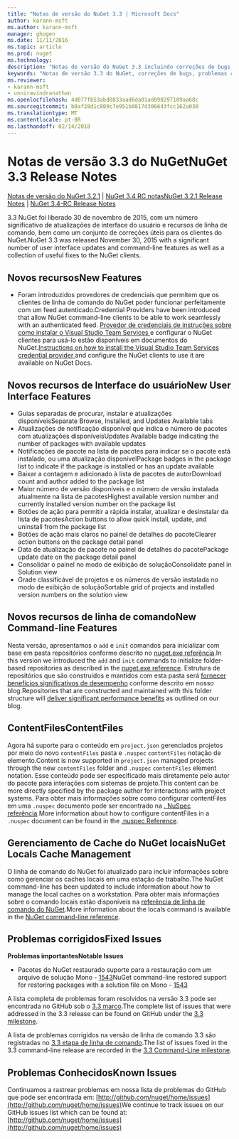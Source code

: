 ```yaml
---
title: "Notas de versão do NuGet 3.3 | Microsoft Docs"
author: karann-msft
ms.author: karann-msft
manager: ghogen
ms.date: 11/11/2016
ms.topic: article
ms.prod: nuget
ms.technology: 
description: "Notas de versão do NuGet 3.3 incluindo correções de bugs, problemas conhecidos, recursos adicionados e DCRs."
keywords: "Notas de versão 3.3 do NuGet, correções de bugs, problemas conhecidos, adicionaram recursos, DCRs"
ms.reviewer:
- karann-msft
- unniravindranathan
ms.openlocfilehash: 4d077fb53abd8033aad6da01ad090297109aa68c
ms.sourcegitcommit: b0af28d1c809c7e951b0817d306643fcc162a030
ms.translationtype: MT
ms.contentlocale: pt-BR
ms.lasthandoff: 02/14/2018
---
```

# <a name="nuget-33-release-notes"></a><span data-ttu-id="19cbf-104">Notas de versão 3.3 do NuGet</span><span class="sxs-lookup"><span data-stu-id="19cbf-104">NuGet 3.3 Release Notes</span></span>

<span data-ttu-id="19cbf-105">[Notas de versão do NuGet 3.2.1](../release-notes/nuget-3.2.1.md) | [NuGet 3.4 RC notas](../release-notes/nuget-3.4-RC.md)</span><span class="sxs-lookup"><span data-stu-id="19cbf-105">[NuGet 3.2.1 Release Notes](../release-notes/nuget-3.2.1.md) | [NuGet 3.4-RC Release Notes](../release-notes/nuget-3.4-RC.md)</span></span>

<span data-ttu-id="19cbf-106">3.3 NuGet foi liberado 30 de novembro de 2015, com um número significativo de atualizações de interface do usuário e recursos de linha de comando, bem como um conjunto de correções úteis para os clientes do NuGet.</span><span class="sxs-lookup"><span data-stu-id="19cbf-106">NuGet 3.3 was released November 30, 2015 with a significant number of user interface updates and command-line features as well as a collection of useful fixes to the NuGet clients.</span></span>

## <a name="new-features"></a><span data-ttu-id="19cbf-107">Novos recursos</span><span class="sxs-lookup"><span data-stu-id="19cbf-107">New Features</span></span>

* <span data-ttu-id="19cbf-108">Foram introduzidos provedores de credenciais que permitem que os clientes de linha de comando do NuGet poder funcionar perfeitamente com um feed autenticado.</span><span class="sxs-lookup"><span data-stu-id="19cbf-108">Credential Providers have been introduced that allow NuGet command-line clients to be able to work seamlessly with an authenticated feed.</span></span> <span data-ttu-id="19cbf-109">[Provedor de credenciais de instruções sobre como instalar o Visual Studio Team Services ](../api/nuget-exe-credential-providers.md) e configurar o NuGet clientes para usá-lo estão disponíveis em documentos do NuGet.</span><span class="sxs-lookup"><span data-stu-id="19cbf-109">[Instructions on how to install the Visual Studio Team Services credential provider ](../api/nuget-exe-credential-providers.md) and configure the NuGet clients to use it are available on NuGet Docs.</span></span>

## <a name="new-user-interface-features"></a><span data-ttu-id="19cbf-110">Novos recursos de Interface do usuário</span><span class="sxs-lookup"><span data-stu-id="19cbf-110">New User Interface Features</span></span>

* <span data-ttu-id="19cbf-111">Guias separadas de procurar, instalar e atualizações disponíveis</span><span class="sxs-lookup"><span data-stu-id="19cbf-111">Separate Browse, Installed, and Updates Available tabs</span></span>
* <span data-ttu-id="19cbf-112">Atualizações de notificação disponível que indica o número de pacotes com atualizações disponíveis</span><span class="sxs-lookup"><span data-stu-id="19cbf-112">Updates Available badge indicating the number of packages with available updates</span></span>
* <span data-ttu-id="19cbf-113">Notificações de pacote na lista de pacotes para indicar se o pacote está instalado, ou uma atualização disponível</span><span class="sxs-lookup"><span data-stu-id="19cbf-113">Package badges in the package list to indicate if the package is installed or has an update available</span></span>
* <span data-ttu-id="19cbf-114">Baixar a contagem e adicionado à lista de pacotes de autor</span><span class="sxs-lookup"><span data-stu-id="19cbf-114">Download count and author added to the package list</span></span>
* <span data-ttu-id="19cbf-115">Maior número de versão disponíveis e o número de versão instalada atualmente na lista de pacotes</span><span class="sxs-lookup"><span data-stu-id="19cbf-115">Highest available version number and currently installed version number on the package list</span></span>
* <span data-ttu-id="19cbf-116">Botões de ação para permitir a rápida instalar, atualizar e desinstalar da lista de pacotes</span><span class="sxs-lookup"><span data-stu-id="19cbf-116">Action buttons to allow quick install, update, and uninstall from the package list</span></span>
* <span data-ttu-id="19cbf-117">Botões de ação mais claros no painel de detalhes do pacote</span><span class="sxs-lookup"><span data-stu-id="19cbf-117">Clearer action buttons on the package detail panel</span></span>
* <span data-ttu-id="19cbf-118">Data de atualização de pacote no painel de detalhes do pacote</span><span class="sxs-lookup"><span data-stu-id="19cbf-118">Package update date on the package detail panel</span></span>
* <span data-ttu-id="19cbf-119">Consolidar o painel no modo de exibição de solução</span><span class="sxs-lookup"><span data-stu-id="19cbf-119">Consolidate panel in Solution view</span></span>
* <span data-ttu-id="19cbf-120">Grade classificável de projetos e os números de versão instalada no modo de exibição de solução</span><span class="sxs-lookup"><span data-stu-id="19cbf-120">Sortable grid of projects and installed version numbers on the solution view</span></span>

## <a name="new-command-line-features"></a><span data-ttu-id="19cbf-121">Novos recursos de linha de comando</span><span class="sxs-lookup"><span data-stu-id="19cbf-121">New Command-line Features</span></span>

<span data-ttu-id="19cbf-122">Nesta versão, apresentamos o `add` e `init` comandos para inicializar com base em pasta repositórios conforme descrito no [nuget.exe referência](../tools/nuget-exe-cli-reference.md).</span><span class="sxs-lookup"><span data-stu-id="19cbf-122">In this version we introduced the `add` and `init` commands to initialize folder-based repositories as described in the [nuget.exe reference](../tools/nuget-exe-cli-reference.md).</span></span> <span data-ttu-id="19cbf-123">Estrutura de repositórios que são construídos e mantidos com esta pasta será [fornecer benefícios significativos de desempenho](http://blog.nuget.org/20150922/Accelerate-Package-Source.html) conforme descrito em nosso blog.</span><span class="sxs-lookup"><span data-stu-id="19cbf-123">Repositories that are constructed and maintained with this folder structure will [deliver significant performance benefits](http://blog.nuget.org/20150922/Accelerate-Package-Source.html) as outlined on our blog.</span></span>

## <a name="contentfiles"></a><span data-ttu-id="19cbf-124">ContentFiles</span><span class="sxs-lookup"><span data-stu-id="19cbf-124">ContentFiles</span></span>

<span data-ttu-id="19cbf-125">Agora há suporte para o conteúdo em `project.json` gerenciados projetos por meio do novo `contentFiles` pasta e `.nuspec` `contentFiles` notação de elemento.</span><span class="sxs-lookup"><span data-stu-id="19cbf-125">Content is now supported in `project.json` managed projects through the new `contentFiles` folder and `.nuspec` `contentFiles` element notation.</span></span>  <span data-ttu-id="19cbf-126">Esse conteúdo pode ser especificado mais diretamente pelo autor do pacote para interações com sistemas de projeto.</span><span class="sxs-lookup"><span data-stu-id="19cbf-126">This content can be more directly specified by the package author for interactions with project systems.</span></span>  <span data-ttu-id="19cbf-127">Para obter mais informações sobre como configurar contentFiles em uma `.nuspec` documento pode ser encontrado na [. NuSpec referência](../reference/nuspec.md).</span><span class="sxs-lookup"><span data-stu-id="19cbf-127">More information about how to configure contentFiles in a `.nuspec` document can be found in the [.nuspec Reference](../reference/nuspec.md).</span></span>

## <a name="nuget-locals-cache-management"></a><span data-ttu-id="19cbf-128">Gerenciamento de Cache do NuGet locais</span><span class="sxs-lookup"><span data-stu-id="19cbf-128">NuGet Locals Cache Management</span></span>

<span data-ttu-id="19cbf-129">O linha de comando do NuGet foi atualizado para incluir informações sobre como gerenciar os caches locais em uma estação de trabalho.</span><span class="sxs-lookup"><span data-stu-id="19cbf-129">The NuGet command-line has been updated to include information about how to manage the local caches on a workstation.</span></span>  <span data-ttu-id="19cbf-130">Para obter mais informações sobre o comando locais estão disponíveis na [referência de linha de comando do NuGet](../tools/cli-ref-locals.md).</span><span class="sxs-lookup"><span data-stu-id="19cbf-130">More information about the locals command is available in the [NuGet command-line reference](../tools/cli-ref-locals.md).</span></span>

## <a name="fixed-issues"></a><span data-ttu-id="19cbf-131">Problemas corrigidos</span><span class="sxs-lookup"><span data-stu-id="19cbf-131">Fixed Issues</span></span>

<span data-ttu-id="19cbf-132">**Problemas importantes**</span><span class="sxs-lookup"><span data-stu-id="19cbf-132">**Notable Issues**</span></span>

* <span data-ttu-id="19cbf-133">Pacotes do NuGet restaurado suporte para a restauração com um arquivo de solução Mono - [1543](https://github.com/NuGet/Home/issues/1543)</span><span class="sxs-lookup"><span data-stu-id="19cbf-133">NuGet command-line restored support for restoring packages with a solution file on Mono - [1543](https://github.com/NuGet/Home/issues/1543)</span></span>

<span data-ttu-id="19cbf-134">A lista completa de problemas foram resolvidos na versão 3.3 pode ser encontrada no GitHub sob o [3.3 marco](https://github.com/NuGet/Home/issues?q=is%3Aissue+milestone%3A3.3.0+is%3Aclosed).</span><span class="sxs-lookup"><span data-stu-id="19cbf-134">The complete list of issues that were addressed in the 3.3 release can be found on GitHub under the [3.3 milestone](https://github.com/NuGet/Home/issues?q=is%3Aissue+milestone%3A3.3.0+is%3Aclosed).</span></span>

<span data-ttu-id="19cbf-135">A lista de problemas corrigidos na versão de linha de comando 3.3 são registradas no [3.3 etapa de linha de comando](https://github.com/NuGet/Home/issues?q=is%3Aissue+is%3Aclosed+milestone%3A3.3.0-commandline).</span><span class="sxs-lookup"><span data-stu-id="19cbf-135">The list of issues fixed in the 3.3 command-line release are recorded in the [3.3 Command-Line milestone](https://github.com/NuGet/Home/issues?q=is%3Aissue+is%3Aclosed+milestone%3A3.3.0-commandline).</span></span>

## <a name="known-issues"></a><span data-ttu-id="19cbf-136">Problemas Conhecidos</span><span class="sxs-lookup"><span data-stu-id="19cbf-136">Known Issues</span></span>

<span data-ttu-id="19cbf-137">Continuamos a rastrear problemas em nossa lista de problemas do GitHub que pode ser encontrada em: [http://github.com/nuget/home/issues](http://github.com/nuget/home/issues)</span><span class="sxs-lookup"><span data-stu-id="19cbf-137">We continue to track issues on our GitHub issues list which can be found at: [http://github.com/nuget/home/issues](http://github.com/nuget/home/issues)</span></span>